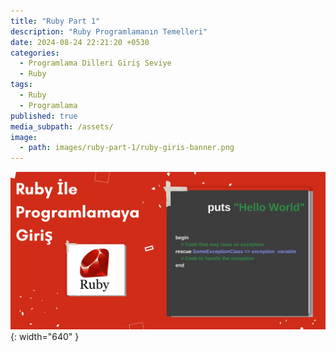 ```yaml
---
title: "Ruby Part 1"
description: "Ruby Programlamanın Temelleri"
date: 2024-08-24 22:21:20 +0530
categories:
  - Programlama Dilleri Giriş Seviye
  - Ruby
tags:
  - Ruby
  - Programlama
published: true
media_subpath: /assets/
image:
  - path: images/ruby-part-1/ruby-giris-banner.png
---
```


![banner-image](images/ruby-part-1/ruby-giris-banner.png){: width="640" }